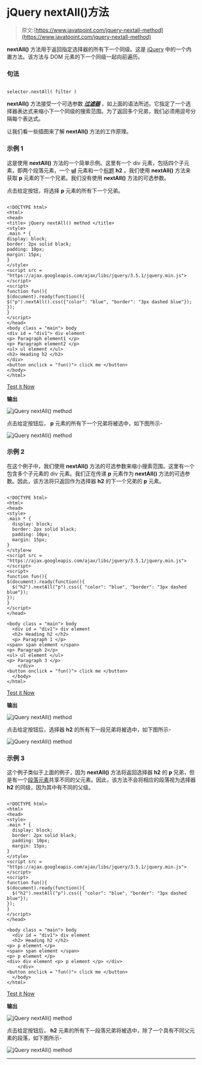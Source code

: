 # jQuery nextAll()方法

> 原文:[https://www.javatpoint.com/jquery-nextall-method](https://www.javatpoint.com/jquery-nextall-method)

**nextAll()** 方法用于返回指定选择器的所有下一个同级。这是 [jQuery](https://www.javatpoint.com/jquery-tutorial) 中的一个内置方法。该方法与 DOM 元素的下一个同级一起向前遍历。

### 句法

```

selector.nextAll( filter )

```

**nextAll()** 方法接受一个可选参数 ***[过滤器](https://www.javatpoint.com/jquery-filter)*** ，如上面的语法所述。它指定了一个选择器表达式来缩小下一个同级的搜索范围。为了返回多个兄弟，我们必须用逗号分隔每个表达式。

让我们看一些插图来了解 **nextAll()** 方法的工作原理。

### 示例 1

这是使用 **nextAll()** 方法的一个简单示例。这里有一个 div 元素，包括四个子元素，即两个段落元素，一个 **[ul](https://www.javatpoint.com/html-unordered-list)** 元素和一个[标题](https://www.javatpoint.com/html-heading) **h2** 。我们使用 **nextAll()** 方法来获取 **p** 元素的下一个兄弟。我们没有使用 **nextAll()** 方法的可选参数。

点击给定按钮，将选择 **p** 元素的所有下一个兄弟。

```

<!DOCTYPE html>
<html>
<head>
<title> jQuery nextAll() method </title>
<style>
.main * {
display: block;
border: 2px solid black;
padding: 10px;
margin: 15px;
}
</style>
<script src = "https://ajax.googleapis.com/ajax/libs/jquery/3.5.1/jquery.min.js"> </script>
<script>
function fun(){
$(document).ready(function(){
$("p").nextAll().css({"color": "blue", "border": "3px dashed blue"});
});
}
</script>
</head>
<body class = "main"> body
<div id = "div1"> div element
<p> Paragraph element1 </p>
<p> Paragraph element2 </p>
<ul> ul element </ul>
<h2> Heading h2 </h2>
</div>
<button onclick = "fun()"> click me </button>
</body>
</html>

```

[Test it Now](https://www.javatpoint.com/oprweb/test.jsp?filename=jquery-nextall-method1)

**输出**

![jQuery nextAll() method](../Images/053e06a8b01be79f350c067c903cd735.png)

点击给定按钮后， **p** 元素的所有下一个兄弟将被选中，如下图所示-

![jQuery nextAll() method](../Images/613a11f0e9d37c287f2e255d7459cf7e.png)

### 示例 2

在这个例子中，我们使用 **nextAll()** 方法的可选参数来缩小搜索范围。这里有一个包含多个子元素的 div 元素。我们正在传递 **p** 元素作为 **nextAll()** 方法的可选参数。因此，该方法将只返回作为选择器 **h2** 的下一个兄弟的 **p** 元素。

```

<!DOCTYPE html>
<html>
<head>
<style>
.main * { 
  display: block;
  border: 2px solid black;
  padding: 10px;
  margin: 15px;
}
</style>w
<script src = "https://ajax.googleapis.com/ajax/libs/jquery/3.5.1/jquery.min.js"> </script>
<script>
function fun(){
$(document).ready(function(){
  $("h2").nextAll("p").css({ "color": "blue", "border": "3px dashed blue"});
});
}
</script>
</head>

<body class = "main"> body
  <div id = "div1"> div element
  <h2> Heading h2 </h2>
  <p> Paragraph 1 </p>
<span> span element </span>
<p> Paragraph 2</p>
<ul> ul element </ul>
<p> Paragraph 3 </p>
	</div>
<button onclick = "fun()"> click me </button>
  </body>
</html>

```

[Test it Now](https://www.javatpoint.com/oprweb/test.jsp?filename=jquery-nextall-method2)

**输出**

![jQuery nextAll() method](../Images/c8b93b408b199f52785d93954530241f.png)

点击给定按钮后，选择器 **h2** 的所有下一段兄弟将被选中，如下图所示-

![jQuery nextAll() method](../Images/cc4718083c4929c9a26ee74e4be390a8.png)

### 示例 3

这个例子类似于上面的例子，因为 **nextAll()** 方法将返回选择器 **h2** 的 **p** 兄弟，但是有一个[段落元素](https://www.javatpoint.com/html-paragraph)共享不同的父元素。因此，该方法不会将相应的段落视为选择器 **h2** 的同级，因为其中有不同的父级。

```

<!DOCTYPE html>
<html>
<head>
<style>
.main * { 
  display: block;
  border: 2px solid black;
  padding: 10px;
  margin: 15px;
}
</style>
<script src = "https://ajax.googleapis.com/ajax/libs/jquery/3.5.1/jquery.min.js"> </script>
<script>
function fun(){
$(document).ready(function(){
  $("h2").nextAll("p").css({ "color": "blue", "border": "3px dashed blue"});
});
}
</script>
</head>

<body class = "main"> body
  <div id = "div1"> div element
  <h2> Heading h2 </h2>
<p> p element </p>
<span> span element </span>
<p> p element </p>
<div> div element <p> p element </p> </div>
	</div>
<button onclick = "fun()"> click me </button>
  </body>
</html>

```

[Test it Now](https://www.javatpoint.com/oprweb/test.jsp?filename=jquery-nextall-method3)

**输出**

![jQuery nextAll() method](../Images/ed58d3329096258f1c27c62932ead6cc.png)

点击给定按钮后， **h2** 元素的所有下一段落兄弟将被选中，除了一个具有不同父元素的段落，如下图所示-

![jQuery nextAll() method](../Images/18481e61525f2e0a59ff675904ceb6f0.png)

* * *